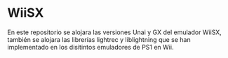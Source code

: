 # WiiSX
En este repositorio se alojara las versiones Unai y GX del emulador WiiSX, también se alojara las librerías lightrec y  liblightning que se han implementado en los disitintos emuladores de PS1 en Wii.
